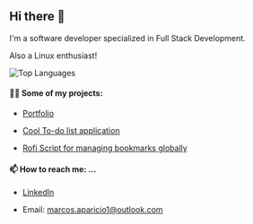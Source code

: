 ## Hi there 👋

I'm a software developer specialized in Full Stack Development.

Also a Linux enthusiast!

![Top Languages](https://github-readme-stats.vercel.app/api/top-langs/?username=marcos-aparicio&layout=compact&size_weight=0.0&count_weight=1.0&hide=shaderlab,hlsl,css,html,dockerfile)

#### 👨‍💻 Some of my projects:

- [Portfolio](https://github.com/marcos-aparicio/portfolio)

- [Cool To-do list application](https://github.com/marcos-aparicio/tasktango)

- [Rofi Script for managing bookmarks globally](https://github.com/marcos-aparicio/rofi-buku)


#### 📫 How to reach me: ...

- [LinkedIn](https://www.linkedin.com/in/marcos-aparicio/)

- Email: marcos.aparicio1@outlook.com

<!--
**marcos-aparicio/marcos-aparicio** is a ✨ _special_ ✨ repository because its `README.md` (this file) appears on your GitHub profile.

Here are some ideas to get you started:

- 🔭 I’m currently working on ...
- 🌱 I’m currently learning ...
- 👯 I’m looking to collaborate on ...
- 🤔 I’m looking for help with ...
- 💬 Ask me about ...
- 📫 How to reach me: ...
- 😄 Pronouns: ...
- ⚡ Fun fact: ...
-->
